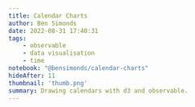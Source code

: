 ```yaml
---
title: Calendar Charts
author: Ben Simonds
date: 2022-08-31 17:40:31
tags:
    - observable
    - data visualisation
    - time
notebook: "@bensimonds/calendar-charts"
hideAfter: 11
thumbnail: 'thumb.png'
summary: Drawing calendars with d3 and observable.
---
```

